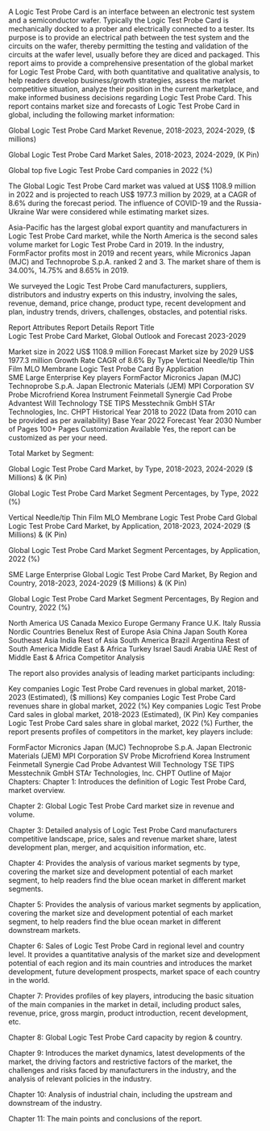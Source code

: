 A Logic Test Probe Card is an interface between an electronic test system and a semiconductor wafer. Typically the Logic Test Probe Card is mechanically docked to a prober and electrically connected to a tester. Its purpose is to provide an electrical path between the test system and the circuits on the wafer, thereby permitting the testing and validation of the circuits at the wafer level, usually before they are diced and packaged.
This report aims to provide a comprehensive presentation of the global market for Logic Test Probe Card, with both quantitative and qualitative analysis, to help readers develop business/growth strategies, assess the market competitive situation, analyze their position in the current marketplace, and make informed business decisions regarding Logic Test Probe Card. This report contains market size and forecasts of Logic Test Probe Card in global, including the following market information:

Global Logic Test Probe Card Market Revenue, 2018-2023, 2024-2029, ($ millions)

Global Logic Test Probe Card Market Sales, 2018-2023, 2024-2029, (K Pin)

Global top five Logic Test Probe Card companies in 2022 (%)

The Global Logic Test Probe Card market was valued at US$ 1108.9 million in 2022 and is projected to reach US$ 1977.3 million by 2029, at a CAGR of 8.6% during the forecast period. The influence of COVID-19 and the Russia-Ukraine War were considered while estimating market sizes.

Asia-Pacific has the largest global export quantity and manufacturers in Logic Test Probe Card market, while the North America is the second sales volume market for Logic Test Probe Card in 2019.  In the industry, FormFactor profits most in 2019 and recent years, while Micronics Japan (MJC) and Technoprobe S.p.A. ranked 2 and 3. The market share of them is 34.00%, 14.75% and 8.65% in 2019.

 

We surveyed the Logic Test Probe Card manufacturers, suppliers, distributors and industry experts on this industry, involving the sales, revenue, demand, price change, product type, recent development and plan, industry trends, drivers, challenges, obstacles, and potential risks.

Report Attributes	Report Details
Report Title	
Logic Test Probe Card Market, Global Outlook and Forecast 2023-2029

Market size in 2022	US$ 1108.9 million
Forecast Market size by 2029	US$ 1977.3 million
Growth Rate	CAGR of 8.6%
By Type	
Vertical Needle/tip
Thin Film MLO
Membrane Logic Test Probe Card
By Application	
SME
Large Enterprise
Key players	
FormFactor
Micronics Japan (MJC)
Technoprobe S.p.A.
Japan Electronic Materials (JEM)
MPI Corporation
SV Probe
Microfriend
Korea Instrument
Feinmetall
Synergie Cad Probe
Advantest
Will Technology
TSE
TIPS Messtechnik GmbH
STAr Technologies, Inc.
CHPT
Historical Year	2018 to 2022 (Data from 2010 can be provided as per availability)
Base Year	2022
Forecast Year	2030
Number of Pages	100+ Pages
Customization Available	Yes, the report can be customized as per your need.
 

Total Market by Segment:

Global Logic Test Probe Card Market, by Type, 2018-2023, 2024-2029 ($ Millions) & (K Pin)

Global Logic Test Probe Card Market Segment Percentages, by Type, 2022 (%)

Vertical Needle/tip
Thin Film MLO
Membrane Logic Test Probe Card
Global Logic Test Probe Card Market, by Application, 2018-2023, 2024-2029 ($ Millions) & (K Pin)

Global Logic Test Probe Card Market Segment Percentages, by Application, 2022 (%)

SME
Large Enterprise
Global Logic Test Probe Card Market, By Region and Country, 2018-2023, 2024-2029 ($ Millions) & (K Pin)

Global Logic Test Probe Card Market Segment Percentages, By Region and Country, 2022 (%)

North America
US
Canada
Mexico
Europe
Germany
France
U.K.
Italy
Russia
Nordic Countries
Benelux
Rest of Europe
Asia
China
Japan
South Korea
Southeast Asia
India
Rest of Asia
South America
Brazil
Argentina
Rest of South America
Middle East & Africa
Turkey
Israel
Saudi Arabia
UAE
Rest of Middle East & Africa
Competitor Analysis

The report also provides analysis of leading market participants including:

Key companies Logic Test Probe Card revenues in global market, 2018-2023 (Estimated), ($ millions)
Key companies Logic Test Probe Card revenues share in global market, 2022 (%)
Key companies Logic Test Probe Card sales in global market, 2018-2023 (Estimated), (K Pin)
Key companies Logic Test Probe Card sales share in global market, 2022 (%)
Further, the report presents profiles of competitors in the market, key players include:

FormFactor
Micronics Japan (MJC)
Technoprobe S.p.A.
Japan Electronic Materials (JEM)
MPI Corporation
SV Probe
Microfriend
Korea Instrument
Feinmetall
Synergie Cad Probe
Advantest
Will Technology
TSE
TIPS Messtechnik GmbH
STAr Technologies, Inc.
CHPT
Outline of Major Chapters:
Chapter 1: Introduces the definition of Logic Test Probe Card, market overview.

Chapter 2: Global Logic Test Probe Card market size in revenue and volume.

Chapter 3: Detailed analysis of Logic Test Probe Card manufacturers competitive landscape, price, sales and revenue market share, latest development plan, merger, and acquisition information, etc.

Chapter 4: Provides the analysis of various market segments by type, covering the market size and development potential of each market segment, to help readers find the blue ocean market in different market segments.

Chapter 5: Provides the analysis of various market segments by application, covering the market size and development potential of each market segment, to help readers find the blue ocean market in different downstream markets.

Chapter 6: Sales of Logic Test Probe Card in regional level and country level. It provides a quantitative analysis of the market size and development potential of each region and its main countries and introduces the market development, future development prospects, market space of each country in the world.

Chapter 7: Provides profiles of key players, introducing the basic situation of the main companies in the market in detail, including product sales, revenue, price, gross margin, product introduction, recent development, etc.

Chapter 8: Global Logic Test Probe Card capacity by region & country.

Chapter 9: Introduces the market dynamics, latest developments of the market, the driving factors and restrictive factors of the market, the challenges and risks faced by manufacturers in the industry, and the analysis of relevant policies in the industry.

Chapter 10: Analysis of industrial chain, including the upstream and downstream of the industry.

Chapter 11: The main points and conclusions of the report.
